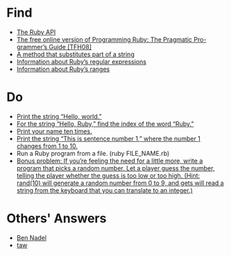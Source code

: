 # Find
* [The Ruby API](https://ruby-doc.org/core-2.5.0/)
* [The free online version of Programming Ruby: The Pragmatic Pro- grammer’s Guide [TFH08]](https://ruby-doc.com/docs/ProgrammingRuby/)
* [A method that substitutes part of a string](https://ruby-doc.org/core-2.5.0/String.html#method-i-sub)
* [Information about Ruby’s regular expressions](https://ruby-doc.org/core-2.5.0/Regexp.html)
* [Information about Ruby’s ranges](https://ruby-doc.org/core-2.2.0/Range.html)

# Do
* [Print the string “Hello, world.”](hello_world.rb)
* [For the string “Hello, Ruby,” find the index of the word “Ruby.”](find_ruby_index.rb)
* [Print your name ten times.](print_name_ten_times.rb)
* [Print the string “This is sentence number 1,” where the number 1 changes from 1 to 10.](this_is_sentence_x.rb)
* Run a Ruby program from a file. (ruby FILE_NAME.rb)
* [Bonus problem: If you’re feeling the need for a little more, write a program that picks a random number. Let a player guess the number, telling the player whether the guess is too low or too high.
(Hint: rand(10) will generate a random number from 0 to 9, and gets will read a string from the keyboard that you can translate to an integer.)](ruby_bouns_day_one.rb)

# Others' Answers
* [Ben Nadel](https://gist.github.com/bennadel/9760322#file-code-7-txt)
* [taw](https://github.com/taw/7-languages-in-7-weeks/blob/master/1_ruby/day1.rb)
